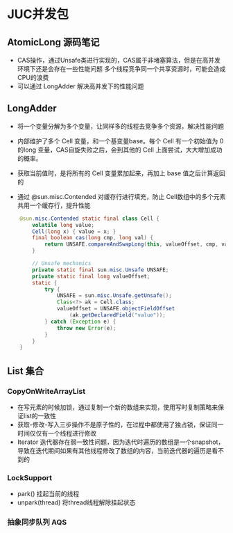 # JUC并发包

## AtomicLong 源码笔记
* CAS操作，通过Unsafe类进行实现的，CAS属于非堵塞算法，但是在高并发环境下还是会存在一些性能问题
  多个线程竞争同一个共享资源时，可能会造成CPU的浪费
* 可以通过 LongAdder 解决高并发下的性能问题

## LongAdder
* 将一个变量分解为多个变量，让同样多的线程去竞争多个资源，解决性能问题
* 内部维护了多个 Cell 变量，和一个基变量base。每个 Cell 有一个初始值为 0 的long 变量，CAS自旋失败之后，会到其他的 Cell 上面尝试，大大增加成功的概率。
* 获取当前值时，是将所有的 Cell 变量累加起来，再加上 base 值之后计算返回的

* 通过 @sun.misc.Contended 对缓存行进行填充，防止 Cell数组中的多个元素共用一个缓存行，提升性能
```java
    @sun.misc.Contended static final class Cell {
        volatile long value;
        Cell(long x) { value = x; }
        final boolean cas(long cmp, long val) {
            return UNSAFE.compareAndSwapLong(this, valueOffset, cmp, val);
        }

        // Unsafe mechanics
        private static final sun.misc.Unsafe UNSAFE;
        private static final long valueOffset;
        static {
            try {
                UNSAFE = sun.misc.Unsafe.getUnsafe();
                Class<?> ak = Cell.class;
                valueOffset = UNSAFE.objectFieldOffset
                    (ak.getDeclaredField("value"));
            } catch (Exception e) {
                throw new Error(e);
            }
        }
    }
```


## List 集合
### CopyOnWriteArrayList
* 在写元素的时候加锁，通过复制一个新的数组来实现，使用写时复制策略来保证list的一致性
* 获取-修改-写入三步操作不是原子性的，在过程中都使用了独占锁，保证同一时间仅仅有一个线程进行修改
* Iterator 迭代器存在弱一致性问题，因为迭代时遍历的数组是一个snapshot，导致在迭代期间如果有其他线程修改了数组的内容，当前迭代器的遍历是看不到的

### LockSupport
* park() 挂起当前的线程
* unpark(thread) 将thread线程解除挂起状态

### 抽象同步队列 AQS











 





















 